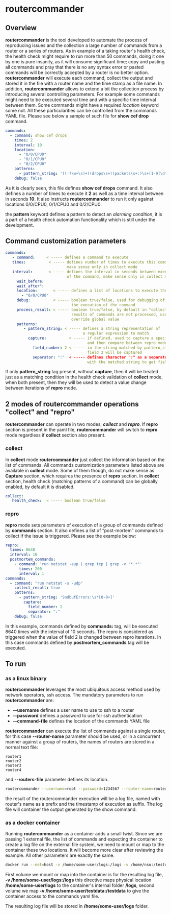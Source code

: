 # routercommander

## Overview

**routercommander** is the tool developed to automate the process of reproducing issues and the collection a large number of commands from a router or a series of routers. As in example of a taking router's health check, the health check might require to run more than 50 commands, doing it one by one is pure insanity, as it will consume significant time; copy and pasting all commands and pray that there is no any syntax error or pasted commands will be correctly accepted by a router is no better option. **routercommander** will execute each command, collect the output and stored it in the file with a router name and the time stamp as a file name. In addition, **routercommander** allows to extend a bit the collection process by introducing several controlling parameters. For example some commands might need to be executed several time and with a specific time interval between them. Some commands might have a required *location* keyword some not. All these particularities can be controlled from the commands YAML file. Please see below a sample of such file for **show cef drop** command.

```yaml
commands:
  - command: show cef drops
    times: 2
    interval: 10
    location:
      - "0/0/CPU0"
      - "0/1/CPU0"
      - "0/2/CPU0"
    patterns:
      - pattern_string: '((:?\w+\s)+)(drops\s+)(packets\s+:)\s+[1-9]\d*\n'
    debug: false
```

As it is clearly seen, this file defines **show cef drops** command.  It also defines a number of times  to execute it **2** as well as a time interval between in seconds **10**. It also instructs **routercommander** to run it only against locations 0/0/CPU0, 0/1/CPU0 and 0/2/CPU0.

the **pattern** keyword defines a pattern to detect an *alarming condition*, it is a part of a health check automation functionality which is still under the development.

## Command customization parameters

```yaml
commands:
   - command:     < ----- defines a command to execute
   times:          < ----- defines number of times to execute this command,
                           make sense only in collect mode
   interval:       < ----- defines the interval in seconds between execution
                           of the command, make sense only in collect mode
     wait_before:
     wait_after":
     location:       < ----- defines a list of locations to execute the command
       - "0/0/CPU0"
     debug:          < ----- boolean true/false, used for debugging of
                             the execution of the command
     process_result: < ----- boolean true/false, by default in "collect" mode
                             results of commands are not processed, used to
                             override global value
     patterns:
        - pattern_string: < ----- defines a string representation of
                                  a regular expression to match
          capture:          < ----- if defined, used to capture a specific value
                                    and then compare between repro mode iterations
            field_number: 2 < ----- in the string matched by pattern_string,
                                    field 2 will be captured
            separator: ":"  < ----- defines character ":" as a separator to use
                                    with the matched string to get field number 2.
```

If only **pattern_string** tag present, without **capture**, then it will be treated just as a matching condition in the health check validation of **collect** mode, when both present, then they will be used to detect a value change between iterations of **repro** mode.

## 2 modes of routercommander operations "collect" and "repro"

**routercommander** can operate in two modes, ***collect*** and ***repro***. If **repro** section is present in the yaml file, **routercommander**  will switch to **repro** mode regardless if **collect** section also present.

### collect

In **collect** mode **routercommander** just collect the information based on the list of commands. All commands customization parameters listed above are available in **collect** mode. Some of them though, do not make sense as **Capture** section, which requires the presence of **repro** section. In **collect** section, health check (matching patterns of a command) can be globally enabled, by default it is disabled.

```yaml
collect:
   health_check:  < ----- boolean true/false
```

### repro

**repro** mode sets parameters of execution of a group of commands defined by **commands** section. It also defines a list of “post-mortem” commands to collect if the issue is triggered. Please see the example below:

```yaml
repro:
  times: 8640
  interval: 10
  postmortem_commands:
    - command: 'run netstat -aup | grep tcp | grep -v "*.*"'
      times: 200
      interval: 1
commands:
  - command: "run netstat -s -udp"
    collect_result: true
    patterns:
      - pattern_string: 'SndbufErrors:\s*[0-9+]'
        capture:
          field_number: 2
          separator: ":"
    debug: false
```

In this example, commands defined by **commands:** tag, will be executed 8640 times with the interval of 10 seconds.  The repro is considered as triggered when the value of field 2 is changed between repro iterations. In this case commands defined by **postmortem_commands** tag will be executed.

## To run

### as a linux binary

**routercommander** leverages the most ubiquitous access method used by network operators, ssh access. The mandatory parameters to run **routercommander** are:

- **--username** defines a user name to use to ssh to a router
- **--password** defines a password to use for ssh authentication
- **--command-file** defines the location of the commands YAML file

**routercommander** can execute the list of commands against a single router, for this case **--router-name** parameter should be used, or in a concurrent manner against a group of routers, the names of routers are stored in a normal text file:

```text
router1
router2
router3
router4
```

and **--routers-file** parameter defines its location.

```bash
routercommander --username=root --password=1234567 --router-name=router1 --command-file=./show_fib.yaml
```

the result of the routercommander execution will be a log file, named with router's name as a prefix and the timestamp of execution as suffix. The log file will container the output generated by the show command.

### as a docker container

Running **routercommander** as a container adds a small twist. Since we are passing 1 external file, the list of commands and expecting the container to create a log file on the external file system, we need to mount or map to the container  these two locations. It will become more clear after reviewing the example. All other parameters are exactly the same.

```bash
docker run --net=host -v /home/some-user/logs:/logs -v /home/nso:/testdata docker.io/sbezverk/routercommander:latest --router-name=router --username=user --password='pass' --v=5 --commands-file=./testdata/show_cef.yaml 
```

First volume we mount or map into the container is for the resulting log file, **-v /home/some-user/logs:/logs** this directive maps physical location **/home/some-user/logs** to the container's internal folder **/logs**,
second volume we map **-v /home/some-user/testdata:/testdata** to give the container access to the commands yaml file.

The resulting log file will be stored in **/home/some-user/logs** folder.
